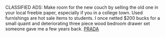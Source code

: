 CLASSIFIED ADS: Make room for the new couch by selling the old one in your local freebie paper, especially if you in a  college town. Used furnishings are hot sale items to students. I once netted $200 bucks for a small quaint and deteriorating three piece wood bedroom drawer set someone gave me a few years back.
 <a href="http://www.burtonsvilledutchmarket.com/jpshoponline.asp?cheap=shop/jp/p/soabed127.html" title="PRADA">PRADA</a>